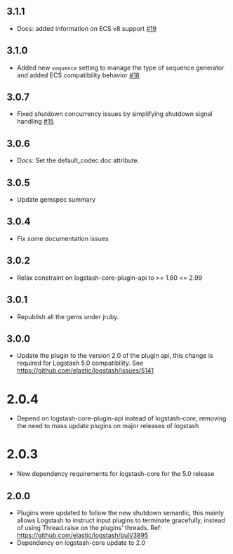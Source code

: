 ## 3.1.1
  - Docs: added information on ECS v8 support [#19](https://github.com/logstash-plugins/logstash-input-heartbeat/pull/19)

## 3.1.0
  - Added new `sequence` setting to manage the type of sequence generator and added ECS 
    compatibility behavior [#18](https://github.com/logstash-plugins/logstash-input-heartbeat/pull/18)

## 3.0.7
  - Fixed shutdown concurrency issues by simplifying shutdown signal handling [#15](https://github.com/logstash-plugins/logstash-input-heartbeat/pull/15)

## 3.0.6
  - Docs: Set the default_codec doc attribute.

## 3.0.5
  - Update gemspec summary

## 3.0.4
  - Fix some documentation issues

## 3.0.2
  - Relax constraint on logstash-core-plugin-api to >= 1.60 <= 2.99

## 3.0.1
  - Republish all the gems under jruby.
## 3.0.0
  - Update the plugin to the version 2.0 of the plugin api, this change is required for Logstash 5.0 compatibility. See https://github.com/elastic/logstash/issues/5141
# 2.0.4
  - Depend on logstash-core-plugin-api instead of logstash-core, removing the need to mass update plugins on major releases of logstash
# 2.0.3
  - New dependency requirements for logstash-core for the 5.0 release
## 2.0.0
 - Plugins were updated to follow the new shutdown semantic, this mainly allows Logstash to instruct input plugins to terminate gracefully, 
   instead of using Thread.raise on the plugins' threads. Ref: https://github.com/elastic/logstash/pull/3895
 - Dependency on logstash-core update to 2.0

